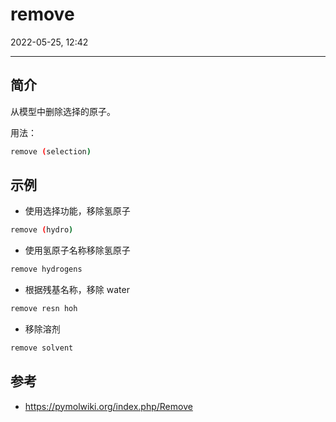 # remove

2022-05-25, 12:42
***

## 简介

从模型中删除选择的原子。

用法：

```sh
remove (selection)
```

## 示例

- 使用选择功能，移除氢原子

```sh
remove (hydro)
```

- 使用氢原子名称移除氢原子

```sh
remove hydrogens
```

- 根据残基名称，移除 water

```sh
remove resn hoh
```

- 移除溶剂

```sh
remove solvent
```

## 参考

- https://pymolwiki.org/index.php/Remove

